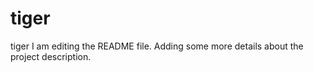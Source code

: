 # tiger
tiger
I am editing the README file. Adding some more details about the project description.

